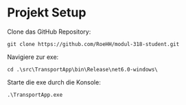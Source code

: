 # Projekt Setup

Clone das GitHub Repository:

```git
git clone https://github.com/RoeHH/modul-318-student.git
```

Navigiere zur exe:

```git
cd .\src\TransportApp\bin\Release\net6.0-windows\
```

Starte die exe durch die Konsole:

```git
.\TransportApp.exe
```
